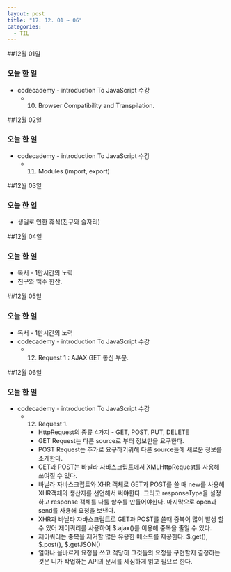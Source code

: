 ```yaml
---
layout: post
title: "17. 12. 01 ~ 06"
categories:
  - TIL
---
```


##12월 01일

### 오늘 한 일

-	codecademy - introduction To JavaScript 수강
	-	10. Browser Compatibility and Transpilation.

##12월 02일

### 오늘 한 일

-	codecademy - introduction To JavaScript 수강
	-	11. Modules (import, export)

##12월 03일

### 오늘 한 일

-	생일로 인한 휴식(친구와 술자리)

##12월 04일

### 오늘 한 일

-	독서 - 1만시간의 노력
-	친구와 맥주 한잔.

##12월 05일

### 오늘 한 일

-	독서 - 1만시간의 노력
-	codecademy - introduction To JavaScript 수강
	-	12. Request 1 : AJAX GET 통신 부분.

##12월 06일

### 오늘 한 일

-	codecademy - introduction To JavaScript 수강
	-	12. Request 1.
		-	HttpRequest의 종류 4가지 - GET, POST, PUT, DELETE
		-	GET Request는 다른 source로 부터 정보만을 요구한다.
		-	POST Request는 추가로 요구하기위해 다른 source들에 새로운 정보를 소개한다.
		-	GET과 POST는 바닐라 자바스크립트에서 XMLHttpRequest를 사용해 쓰여질 수 있다.
		-	바닐라 자바스크립트와 XHR 객체로 GET과 POST를 쓸 때 new를 사용해 XHR객체의 생산자를 선언해서 써야한다. 그리고 responseType을 설정하고 response 객체를 다룰 함수를 만들어야한다. 마지막으로 open과 send를 사용해 요청을 보낸다.
		-	XHR과 바닐라 자바스크립트로 GET과 POST를 쓸때 중복이 많이 발생 할 수 있어 제이쿼리를 사용하여 $.ajax()를 이용해 중복을 줄일 수 있다.
		-	제이쿼리는 중복을 제거할 많은 유용한 메소드를 제공한다. $.get(), $.post(), $.getJSON()
		-	얼마나 올바르게 요청을 쓰고 적당히 그것들의 요청을 구현할지 결정하는 것은 니가 작업하는 API의 문서를 세심하게 읽고 필요로 한다.
